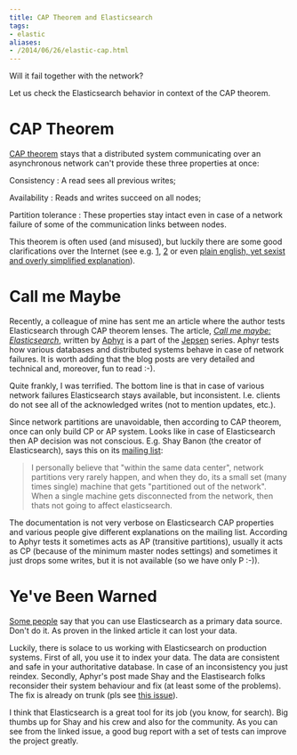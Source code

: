 ```yaml
---
title: CAP Theorem and Elasticsearch
tags:
- elastic
aliases:
- /2014/06/26/elastic-cap.html
---
```

Will it fail together with the network?

Let us check the Elasticsearch behavior in context of the CAP theorem.

CAP Theorem
===========

[CAP theorem](http://en.wikipedia.org/wiki/CAP_theorem) stays that a
distributed system communicating over an asynchronous network can't
provide these three properties at once:

Consistency
: A read sees all previous writes;

Availability
: Reads and writes succeed on all nodes;

Partition tolerance
: These properties stay intact even in case of a network failure of
some of the communication links between nodes.


This theorem is often used (and misused), but luckily there are some
good clarifications over the Internet (see e.g. [1][fdb], [2][chale]
or even
[plain english, yet sexist and overly simplified explanation][plain]).

[fdb]: https://foundationdb.com/key-value-store/white-papers/the-cap-theorem
[chale]: http://codahale.com/you-cant-sacrifice-partition-tolerance/
[plain]: http://ksat.me/a-plain-english-introduction-to-cap-theorem/


Call me Maybe
=============

Recently, a colleague of mine has sent me an article where the author
tests Elasticsearch through CAP theorem lenses. The article,
*[Call me maybe: Elasticsearch](http://aphyr.com/posts/317-call-me-maybe-elasticsearch)*,
written by [Aphyr](http://aphyr.com/) is a part of the
[Jepsen](http://aphyr.com/posts/281-call-me-maybe-carly-rae-jepsen-and-the-perils-of-network-partitions)
series. Aphyr tests how various databases and distributed systems
behave in case of network failures. It is worth adding that the blog
posts are very detailed and technical and, moreover, fun to read :-).

Quite frankly, I was terrified. The bottom line is that in case of
various network failures Elasticsearch stays available, but
inconsistent. I.e. clients do not see all of the acknowledged writes
(not to mention updates, etc.).

Since network partitions are unavoidable, then according to CAP
theorem, once can only build CP or AP system. Looks like in case of
Elasticsearch then AP decision was not conscious. E.g. Shay Banon (the
creator of Elasticsearch), says this on its
[mailing list](http://elasticsearch-users.115913.n3.nabble.com/CAP-theorem-td891925.html):

> I personally believe that "within the same data center", network
> partitions very rarely happen, and when they do, its a small set
> (many times single) machine that gets "partitioned out of the
> network". When a single machine gets disconnected from the network,
> then thats not going to affect elasticsearch.

The documentation is not very verbose on Elasticsearch CAP properties
and various people give different explanations on the mailing
list. According to Aphyr tests it sometimes acts as AP (transitive
partitions), usually it acts as CP (because of the minimum master
nodes settings) and sometimes it just drops some writes, but it is not
available (so we have only P :-)).


Ye've Been Warned
=================

[Some people](https://groups.google.com/forum/#!msg/elasticsearch/OIZzjgIWA-I/4u75TGtJRWEJ)
say that you can use Elasticsearch as a primary data source. Don't do
it. As proven in the linked article it can lost your data.

Luckily, there is solace to us working with Elasticsearch on
production systems. First of all, you use it to index your data. The
data are consistent and safe in your authoritative database. In case
of an inconsistency you just reindex. Secondly, Aphyr's post made Shay
and the Elastisearch folks reconsider their system behaviour and fix
(at least some of the problems). The fix is already on trunk (pls see
[this issue](https://github.com/elasticsearch/elasticsearch/issues/2488)).

I think that Elasticsearch is a great tool for its job (you know,
for search). Big thumbs up for Shay and his crew and also for the
community. As you can see from the linked issue, a good bug report
with a set of tests can improve the project greatly.
